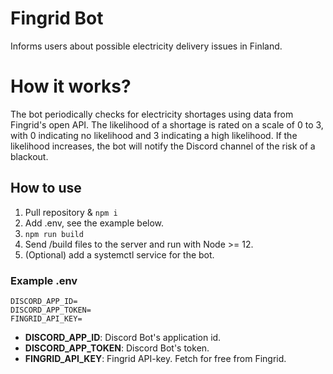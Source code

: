 # Fingrid Bot

Informs users about possible electricity delivery issues in Finland.

# How it works?

The bot periodically checks for electricity shortages using data from Fingrid's open API. The likelihood of a shortage is rated on a scale of 0 to 3, with 0 indicating no likelihood and 3 indicating a high likelihood. If the likelihood increases, the bot will notify the Discord channel of the risk of a blackout.

## How to use

1. Pull repository & `npm i`
2. Add .env, see the example below.
3. `npm run build`
4. Send /build files to the server and run with Node >= 12.
5. (Optional) add a systemctl service for the bot.

### Example .env

```
DISCORD_APP_ID=
DISCORD_APP_TOKEN=
FINGRID_API_KEY=
```

- **DISCORD_APP_ID**: Discord Bot's application id.
- **DISCORD_APP_TOKEN**: Discord Bot's token.
- **FINGRID_API_KEY**: Fingrid API-key. Fetch for free from Fingrid.
